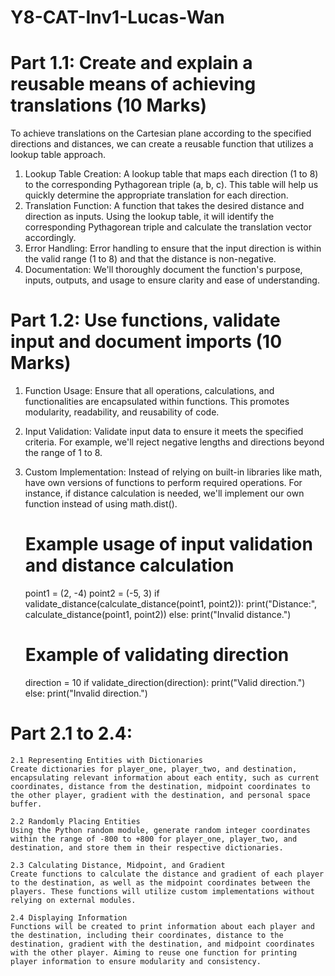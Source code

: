 # Y8-CAT-Inv1-Lucas-Wan


# Part 1.1: Create and explain a reusable means of achieving translations (10 Marks)
To achieve translations on the Cartesian plane according to the specified directions and distances, we can create a reusable function that utilizes a lookup table approach.

1. Lookup Table Creation: A lookup table that maps each direction (1 to 8) to the corresponding Pythagorean triple (a, b, c). This table will help us quickly determine the appropriate translation for each direction.
2. Translation Function: A function that takes the desired distance and direction as inputs. Using the lookup table, it will identify the corresponding Pythagorean triple and calculate the translation vector accordingly.
3. Error Handling: Error handling to ensure that the input direction is within the valid range (1 to 8) and that the distance is non-negative.
4. Documentation: We'll thoroughly document the function's purpose, inputs, outputs, and usage to ensure clarity and ease of understanding.


# Part 1.2:  Use functions, validate input and document imports (10 Marks)
1. Function Usage: Ensure that all operations, calculations, and functionalities are encapsulated within functions. This promotes modularity, readability, and reusability of code.
2. Input Validation: Validate input data to ensure it meets the specified criteria. For example, we'll reject negative lengths and directions beyond the range of 1 to 8.
3. Custom Implementation: Instead of relying on built-in libraries like math, have own versions of functions to perform required operations. For instance, if distance calculation is needed, we'll implement our own function instead of using math.dist().

    # Example usage of input validation and distance calculation
    point1 = (2, -4)
    point2 = (-5, 3)
    if validate_distance(calculate_distance(point1, point2)):
       print("Distance:", calculate_distance(point1, point2))
    else:
       print("Invalid distance.")

    # Example of validating direction
    direction = 10
    if validate_direction(direction):
        print("Valid direction.")
    else:
        print("Invalid direction.")


# Part 2.1 to 2.4:
    2.1 Representing Entities with Dictionaries
    Create dictionaries for player_one, player_two, and destination, encapsulating relevant information about each entity, such as current coordinates, distance from the destination, midpoint coordinates to the other player, gradient with the destination, and personal space buffer.

    2.2 Randomly Placing Entities
    Using the Python random module, generate random integer coordinates within the range of -800 to +800 for player_one, player_two, and destination, and store them in their respective dictionaries.

    2.3 Calculating Distance, Midpoint, and Gradient
    Create functions to calculate the distance and gradient of each player to the destination, as well as the midpoint coordinates between the players. These functions will utilize custom implementations without relying on external modules.

    2.4 Displaying Information
    Functions will be created to print information about each player and the destination, including their coordinates, distance to the destination, gradient with the destination, and midpoint coordinates with the other player. Aiming to reuse one function for printing player information to ensure modularity and consistency.